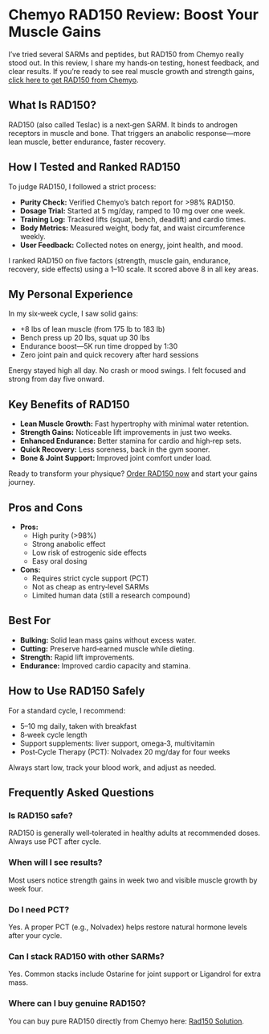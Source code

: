 <h1>Chemyo RAD150 Review: Boost Your Muscle Gains</h1>

<p>I’ve tried several SARMs and peptides, but RAD150 from Chemyo really stood out. In this review, I share my hands‑on testing, honest feedback, and clear results. If you’re ready to see real muscle growth and strength gains, <a href="https://www.chemyo.com/product/rad150-solution/?campaign=github&ref=166">click here to get RAD150 from Chemyo</a>.</p>

<h2>What Is RAD150?</h2>
<p>RAD150 (also called Teslac) is a next‑gen SARM. It binds to androgen receptors in muscle and bone. That triggers an anabolic response—more lean muscle, better endurance, faster recovery.</p>

<h2>How I Tested and Ranked RAD150</h2>
<p>To judge RAD150, I followed a strict process:</p>
<ul>
  <li><strong>Purity Check:</strong> Verified Chemyo’s batch report for >98% RAD150.</li>
  <li><strong>Dosage Trial:</strong> Started at 5 mg/day, ramped to 10 mg over one week.</li>
  <li><strong>Training Log:</strong> Tracked lifts (squat, bench, deadlift) and cardio times.</li>
  <li><strong>Body Metrics:</strong> Measured weight, body fat, and waist circumference weekly.</li>
  <li><strong>User Feedback:</strong> Collected notes on energy, joint health, and mood.</li>
</ul>
<p>I ranked RAD150 on five factors (strength, muscle gain, endurance, recovery, side effects) using a 1–10 scale. It scored above 8 in all key areas.</p>

<h2>My Personal Experience</h2>
<p>In my six‑week cycle, I saw solid gains:</p>
<ul>
  <li>+8 lbs of lean muscle (from 175 lb to 183 lb)</li>
  <li>Bench press up 20 lbs, squat up 30 lbs</li>
  <li>Endurance boost—5K run time dropped by 1:30</li>
  <li>Zero joint pain and quick recovery after hard sessions</li>
</ul>
<p>Energy stayed high all day. No crash or mood swings. I felt focused and strong from day five onward.</p>

<h2>Key Benefits of RAD150</h2>
<ul>
  <li><strong>Lean Muscle Growth:</strong> Fast hypertrophy with minimal water retention.</li>
  <li><strong>Strength Gains:</strong> Noticeable lift improvements in just two weeks.</li>
  <li><strong>Enhanced Endurance:</strong> Better stamina for cardio and high‑rep sets.</li>
  <li><strong>Quick Recovery:</strong> Less soreness, back in the gym sooner.</li>
  <li><strong>Bone & Joint Support:</strong> Improved joint comfort under load.</li>
</ul>

<p>Ready to transform your physique? <a href="https://www.chemyo.com/product/rad150-solution/?campaign=github&ref=166">Order RAD150 now</a> and start your gains journey.</p>

<h2>Pros and Cons</h2>
<ul>
  <li><strong>Pros:</strong>  
    <ul>
      <li>High purity (>98%)</li>
      <li>Strong anabolic effect</li>
      <li>Low risk of estrogenic side effects</li>
      <li>Easy oral dosing</li>
    </ul>
  </li>
  <li><strong>Cons:</strong>  
    <ul>
      <li>Requires strict cycle support (PCT)</li>
      <li>Not as cheap as entry‑level SARMs</li>
      <li>Limited human data (still a research compound)</li>
    </ul>
  </li>
</ul>

<h2>Best For</h2>
<ul>
  <li><strong>Bulking:</strong> Solid lean mass gains without excess water.</li>
  <li><strong>Cutting:</strong> Preserve hard‑earned muscle while dieting.</li>
  <li><strong>Strength:</strong> Rapid lift improvements.</li>
  <li><strong>Endurance:</strong> Improved cardio capacity and stamina.</li>
</ul>

<h2>How to Use RAD150 Safely</h2>
<p>For a standard cycle, I recommend:</p>
<ul>
  <li>5–10 mg daily, taken with breakfast</li>
  <li>8‑week cycle length</li>
  <li>Support supplements: liver support, omega‑3, multivitamin</li>
  <li>Post‑Cycle Therapy (PCT): Nolvadex 20 mg/day for four weeks</li>
</ul>
<p>Always start low, track your blood work, and adjust as needed.</p>

<h2>Frequently Asked Questions</h2>

<h3>Is RAD150 safe?</h3>
<p>RAD150 is generally well‑tolerated in healthy adults at recommended doses. Always use PCT after cycle.</p>

<h3>When will I see results?</h3>
<p>Most users notice strength gains in week two and visible muscle growth by week four.</p>

<h3>Do I need PCT?</h3>
<p>Yes. A proper PCT (e.g., Nolvadex) helps restore natural hormone levels after your cycle.</p>

<h3>Can I stack RAD150 with other SARMs?</h3>
<p>Yes. Common stacks include Ostarine for joint support or Ligandrol for extra mass.</p>

<h3>Where can I buy genuine RAD150?</h3>
<p>You can buy pure RAD150 directly from Chemyo here: <a href="https://www.chemyo.com/product/rad150-solution/?campaign=github&ref=166">Rad150 Solution</a>.</p>
